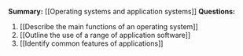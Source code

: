 **Summary:** [[Operating systems and application systems]]
**Questions:**
1. [[Describe the main functions of an operating system]]
2. [[Outline the use of a range of application software]]
3. [[Identify common features of applications]]

